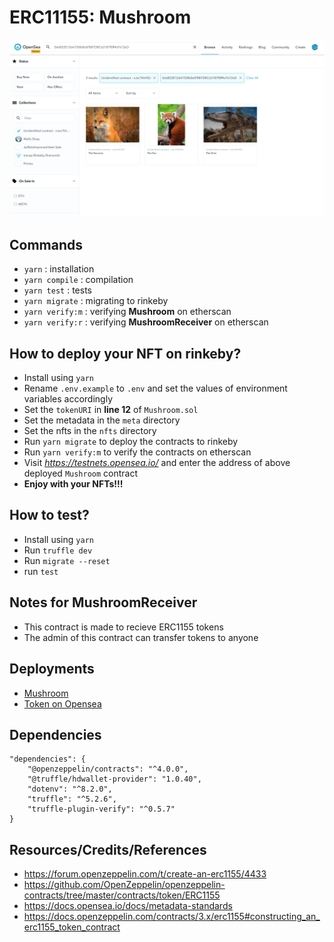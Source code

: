 # ERC11155: Mushroom
<img src="./images/1.png" width="800" />

## Commands
 - `yarn` : installation
 - `yarn compile` : compilation
 - `yarn test` : tests
 - `yarn migrate` : migrating to rinkeby
 - `yarn verify:m` : verifying **Mushroom** on etherscan
 - `yarn verify:r` : verifying **MushroomReceiver** on etherscan

## How to deploy your NFT on **rinkeby**?
 - Install using `yarn`
 - Rename `.env.example` to `.env` and set the values of environment variables accordingly
 - Set the `tokenURI` in **line 12** of `Mushroom.sol`
 - Set the metadata in the `meta` directory
 - Set the nfts in the `nfts` directory
 - Run `yarn migrate` to deploy the contracts to rinkeby
 - Run `yarn verify:m` to verify the contracts on etherscan
 - Visit *https://testnets.opensea.io/* and enter the address of above deployed `Mushroom` contract
 - **Enjoy with your NFTs!!!**

## How to test?
 - Install using `yarn`
 - Run `truffle dev`
 - Run `migrate --reset`
 - run `test`

## Notes for MushroomReceiver
 - This contract is made to recieve ERC1155 tokens
 - The admin of this contract can transfer tokens to anyone

## Deployments
 - [Mushroom](https://rinkeby.etherscan.io/address/0xbB52E126A7508db6FB87DBC63187f0ff4cF612eD#contracts)
 - [Token on Opensea](https://testnets.opensea.io/collection/unidentified-contract-njxc7khhdj)

## Dependencies
```
"dependencies": {
    "@openzeppelin/contracts": "^4.0.0",
    "@truffle/hdwallet-provider": "1.0.40",
    "dotenv": "^8.2.0",
    "truffle": "^5.2.6",
    "truffle-plugin-verify": "^0.5.7"
}
```

## Resources/Credits/References
 - https://forum.openzeppelin.com/t/create-an-erc1155/4433
 - https://github.com/OpenZeppelin/openzeppelin-contracts/tree/master/contracts/token/ERC1155
 - https://docs.opensea.io/docs/metadata-standards
 - https://docs.openzeppelin.com/contracts/3.x/erc1155#constructing_an_erc1155_token_contract